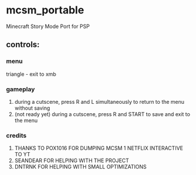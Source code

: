 # mcsm_portable
Minecraft Story Mode Port for PSP

## controls:

### menu
triangle - exit to xmb

### gameplay
1. during a cutscene, press R and L simultaneously to return to the menu without saving
2. (not ready yet) during a cutscene, press R and START to save and exit to the menu 

### credits
1. THANKS TO POX1016 FOR DUMPING MCSM 1 NETFLIX INTERACTIVE TO YT
2. SEANDEAR FOR HELPING WITH THE PROJECT
3. DNTRNK FOR HELPING WITH SMALL OPTIMIZATIONS
